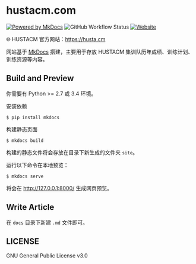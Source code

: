 # hustacm.com

[![Powered by MkDocs](https://img.shields.io/badge/Powered%20by-MkDocs-blue)](https://www.mkdocs.org/)
![GitHub Workflow Status](https://img.shields.io/github/actions/workflow/status/HUSTACM/hustacm.com/deploy.yml)
[![Website](https://img.shields.io/website?down_message=offline&up_color=green&up_message=online&url=https%3A%2F%2Fhustacm.com)](https://hustacm.com)

🌐 HUSTACM 官方网站：<https://husta.cm>

网站基于 [MkDocs](https://www.mkdocs.org/) 搭建，主要用于存放 HUSTACM 集训队历年成绩、训练计划、训练资源等内容。

## Build and Preview

你需要有 Python >= 2.7 或 3.4 环境。

安装依赖

```shell
$ pip install mkdocs
```

构建静态页面

```shell
$ mkdocs build
```

构建的静态文件将会存放在目录下新生成的文件夹 `site`。

运行以下命令在本地预览：

```shell
$ mkdocs serve
```

将会在 <http://127.0.0.1:8000/> 生成网页预览。

## Write Article

在 `docs` 目录下新建 `.md` 文件即可。

## LICENSE

GNU General Public License v3.0
